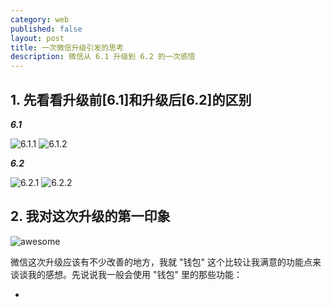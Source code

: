 ```yaml
---
category: web
published: false
layout: post
title: 一次微信升级引发的思考
description: 微信从 6.1 升级到 6.2 的一次感悟
---
```



##  
## 1. 先看看升级前[6.1]和升级后[6.2]的区别

***6.1*** 

![6.1.1](../../images/wechat-6.1-1.jpg)
![6.1.2](../../images/wechat-6.1-2.jpg)


***6.2*** 

![6.2.1](../../images/wechat-6.2-1.jpg)
![6.2.2](../../images/wechat-6.2-2.jpg)


## 2. 我对这次升级的第一印象   

![awesome](../../images/awesome.jpg)

微信这次升级应该有不少改善的地方，我就 "钱包" 这个比较让我满意的功能点来谈谈我的感想。先说说我一般会使用 "钱包" 里的那些功能：   

- 
